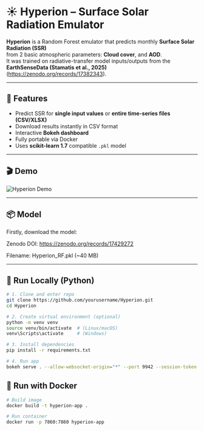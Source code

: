 # ☀️ Hyperion – Surface Solar Radiation Emulator

**Hyperion** is a Random Forest emulator that predicts monthly **Surface Solar Radiation (SSR)**  
from 2 basic atmospheric parameters: **Cloud cover**, and **AOD**.  
It was trained on radiative-transfer model inputs/outputs from the **EarthSenseData (Stamatis et al., 2025)** (https://zenodo.org/records/17382343).

---

## 🧠 Features
- Predict SSR for **single input values** or **entire time-series files (CSV/XLSX)**  
- Download results instantly in CSV format  
- Interactive **Bokeh dashboard** 
- Fully portable via Docker  
- Uses **scikit-learn 1.7** compatible `.pkl` model

---

## 🎬 Demo
![Hyperion Demo](assets/hyperion.gif)

---

## 📦 Model

Firstly, download the model:

Zenodo DOI: https://zenodo.org/records/17429272

Filename: Hyperion_RF.pkl (~40 MB)

---

## 🚀 Run Locally (Python)
```bash
# 1. Clone and enter repo
git clone https://github.com/yourusername/Hyperion.git
cd Hyperion

# 2. Create virtual environment (optional)
python -m venv venv
source venv/bin/activate  # (Linux/macOS)
venv\Scripts\activate     # (Windows)

# 3. Install dependencies
pip install -r requirements.txt

# 4. Run app
bokeh serve . --allow-websocket-origin="*" --port 9942 --session-token-expiration=86400000
```

## 🐳 Run with Docker
```bash
# Build image
docker build -t hyperion-app .

# Run container
docker run -p 7860:7860 hyperion-app
```
